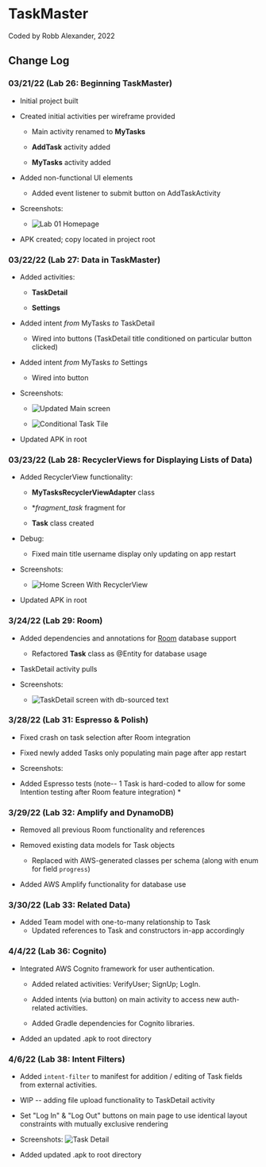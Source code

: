 # TaskMaster

Coded by Robb Alexander, 2022

## Change Log

### 03/21/22 (Lab 26: Beginning TaskMaster)

* Initial project built
  
* Created initial activities per wireframe provided

  * Main activity renamed to **MyTasks**

  * **AddTask** activity added

  * **MyTasks** activity added

* Added non-functional UI elements

  * Added event listener to submit button on AddTaskActivity

* Screenshots:

  * ![Lab 01 Homepage](screenshots\Screenshot_20220321_204003.png)

* APK created; copy located in project root

### 03/22/22 (Lab 27: Data in TaskMaster)

* Added activities:

  * **TaskDetail**

  * **Settings**

* Added intent *from* MyTasks *to* TaskDetail

  * Wired into buttons (TaskDetail title conditioned on particular button clicked)

* Added intent *from* MyTasks *to* Settings

  * Wired into button

* Screenshots:

  * ![Updated Main screen](screenshots/Screenshot_20220322_210119.png)

  * ![Conditional Task Tile](screenshots/Screenshot_20220322_210139.png)

* Updated APK in root

### 03/23/22 (Lab 28: RecyclerViews for Displaying Lists of Data)

* Added RecyclerView functionality:

    * **MyTasksRecyclerViewAdapter** class

    * **fragment_task* fragment for

    * **Task** class created

* Debug:

    * Fixed main title username display only updating on app restart

* Screenshots:

    * ![Home Screen With RecyclerView](screenshots/Screenshot_20220323_165650.png)

* Updated APK in root

### 3/24/22 (Lab 29: Room)

* Added dependencies and annotations for [Room](https://developer.android.com/jetpack/androidx/releases/room) database support

    - Refactored **Task** class as @Entity for database usage

* TaskDetail activity pulls

* Screenshots:
    * ![TaskDetail screen with db-sourced text](screenshots/Screenshot_20220324_231647.png)

### 3/28/22 (Lab 31: Espresso & Polish)

* Fixed crash on task selection after Room integration

* Fixed newly added Tasks only populating main page after app restart

* Screenshots:

* Added Espresso tests (note-- 1 Task is hard-coded to allow for some Intention testing after Room feature integration)
  * 

### 3/29/22 (Lab 32: Amplify and DynamoDB)

* Removed all previous Room functionality and references

* Removed existing data models for Task objects

  * Replaced with AWS-generated classes per schema (along with enum for field `progress`)

* Added AWS Amplify functionality for database use

### 3/30/22 (Lab 33: Related Data)

* Added Team model with one-to-many relationship to Task
    * Updated references to Task and constructors in-app accordingly

### 4/4/22 (Lab 36: Cognito)

* Integrated AWS Cognito framework for user authentication.

  * Added related activities: VerifyUser; SignUp; LogIn.

  * Added intents (via button) on main activity to access new auth-related activities.

  * Added Gradle dependencies for Cognito libraries.

* Added an updated .apk to root directory

### 4/6/22 (Lab 38: Intent Filters)

* Added `intent-filter` to manifest for addition / editing of Task fields from external activities.

* WIP -- adding file upload functionality to TaskDetail activity

* Set "Log In" & "Log Out" buttons on main page to use identical layout constraints with mutually exclusive rendering

* Screenshots: ![Task Detail](screenshots/Screenshot_20220407_022140.png)

* Added updated .apk to root directory
